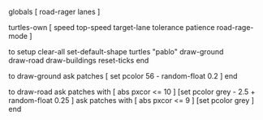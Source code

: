 globals [
  road-rager
  lanes 
]

turtles-own [
  speed
  top-speed
  target-lane
  tolerance
  patience
  road-rage-mode
]

to setup 
  clear-all
  set-default-shape turtles "pablo"
  draw-ground  
  draw-road
  draw-buildings
  reset-ticks
end

to draw-ground
  ask patches [
  set pcolor 56 - random-float 0.2
  ]
end


to draw-road
  ask patches with [ abs pxcor <= 10 ]
  [set pcolor grey - 2.5 + random-float 0.25
  ]
  ask patches with [ abs pxcor <= 9 ]
  [set pcolor grey 
  ]
end








